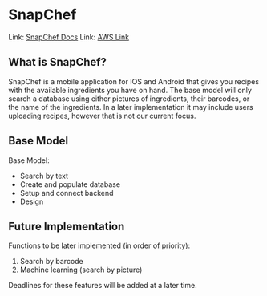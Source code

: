 # SnapChef
Link: [SnapChef Docs](https://htmlpreview.github.io/?https://raw.githubusercontent.com/CP317-SnapChef/SnapChef/master/Docs/index.html)
Link: [AWS Link](https://611471552703.signin.aws.amazon.com/console)

## What is SnapChef?
SnapChef is a mobile application for IOS and Android that gives you recipes with the available ingredients you have on hand. The base model will only search a database using either pictures of ingredients, their barcodes, or the name of the ingredients. In a later implementation it may include users uploading recipes, however that is not our current focus.

## Base Model
Base Model:

- Search by text
- Create and populate database
- Setup and connect backend
- Design

## Future Implementation
Functions to be later implemented (in order of priority):
1. Search by barcode
2. Machine learning (search by picture)

Deadlines for these features will be added at a later time.

